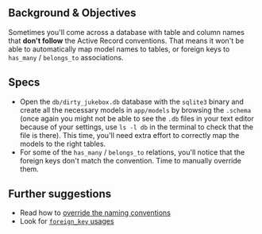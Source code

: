 ## Background & Objectives

Sometimes you'll come across a database with table and column names that **don't follow**
the Active Record conventions. That means it won't be able to automatically map
model names to tables, or foreign keys to `has_many` / `belongs_to` associations.

## Specs

- Open the `db/dirty_jukebox.db` database with the `sqlite3` binary and create all the necessary models in `app/models` by browsing the `.schema` (once again you might not be able to see the `.db` files in your text editor because of your settings, use `ls -l db` in the terminal to check that the file is there). This time, you'll need extra effort to correctly map the models to the right tables.
- For some of the `has_many` / `belongs_to` relations, you'll notice that the foreign keys don't match the convention. Time to manually override them.

## Further suggestions

- Read how to [override the naming conventions](http://guides.rubyonrails.org/active_record_basics.html)
- Look for [`foreign_key` usages](http://guides.rubyonrails.org/association_basics.html)
